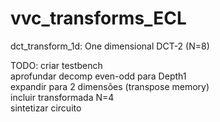 # vvc_transforms_ECL

dct_transform_1d: One dimensional DCT-2 (N=8)


TODO: criar testbench <br>
      aprofundar decomp even-odd para Depth1 <br>
      expandir para 2 dimensões (transpose memory) <br>
      incluir transformada N=4 <br>
      sintetizar circuito
